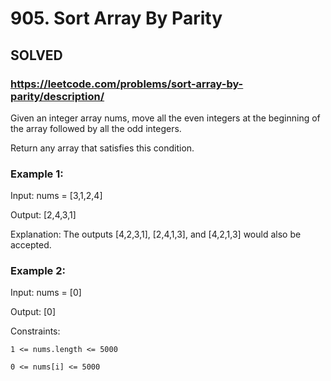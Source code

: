 # 905. Sort Array By Parity

## SOLVED
### https://leetcode.com/problems/sort-array-by-parity/description/
Given an integer array nums, move all the even integers at the beginning of the array followed by all the odd integers.



Return any array that satisfies this condition.





### Example 1:





Input: nums = [3,1,2,4]


Output: [2,4,3,1]



Explanation: The outputs [4,2,3,1], [2,4,1,3], and [4,2,1,3] would also be accepted.





### Example 2:





Input: nums = [0]


Output: [0]







Constraints:





	1 <= nums.length <= 5000

	0 <= nums[i] <= 5000



